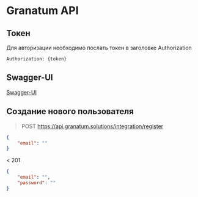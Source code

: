 # Granatum API

## Токен
Для авторизации необходимо послать токен в заголовке Authorization
```
Authorization: {token}
```

## Swagger-UI
[Swagger-UI](/swagger)

## Создание нового пользователя

> POST https://api.granatum.solutions/integration/register  
```json
{
	"email": ""
}
```
< 201
```json
{
	"email": "",
	"password": ""
}
```